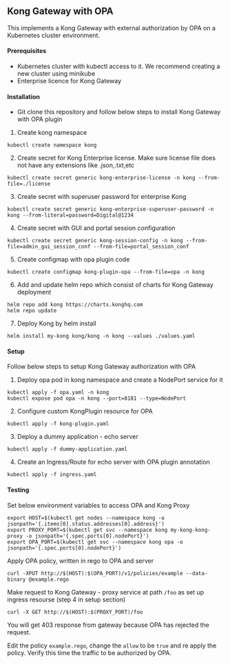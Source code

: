 ## Kong Gateway with OPA

This implements a Kong Gateway with external authorization by OPA on a Kubernetes cluster environment.

#### Prerequisites

- Kubernetes cluster with kubectl access to it. We recommend creating a new cluster using minikube
- Enterprise licence for Kong Gateway

#### Installation

- Git clone this repository and follow below steps to install Kong Gateway with OPA plugin

1. Create kong namespace
```
kubectl create namespace kong
```

2. Create secret for Kong Enterprise license. Make sure license file does not have any extensions like .json,.txt,etc
```
kubectl create secret generic kong-enterprise-license -n kong --from-file=./license
```

3. Create secret with superuser password for enterprise Kong
```
kubectl create secret generic kong-enterprise-superuser-password -n kong --from-literal=password=Digital@1234
```

4. Create secret with GUI and portal session configuration
```
kubectl create secret generic kong-session-config -n kong --from-file=admin_gui_session_conf --from-file=portal_session_conf
```

5. Create configmap with opa plugin code
```
kubectl create configmap kong-plugin-opa --from-file=opa -n kong
```

6. Add and update helm repo which consist of charts for Kong Gateway deployment
```
helm repo add kong https://charts.konghq.com
helm repo update
```

7. Deploy Kong by helm install
```
helm install my-kong kong/kong -n kong --values ./values.yaml
```

#### Setup

Follow below steps to setup Kong Gateway authorization with OPA

1. Deploy opa pod in kong namespace and create a NodePort service for it
```
kubectl apply -f opa.yaml -n kong
kubectl expose pod opa -n kong --port=8181 --type=NodePort
```

2. Configure custom KongPlugin resource for OPA
```
kubectl apply -f kong-plugin.yaml
```

3. Deploy a dummy application - echo server
```
kubectl apply -f dummy-application.yaml
```

4. Create an Ingress/Route for echo server with OPA plugin annotation
```
kubectl apply -f ingress.yaml
```

#### Testing

Set below environment variables to access OPA and Kong Proxy
```
export HOST=$(kubectl get nodes --namespace kong -o jsonpath='{.items[0].status.addresses[0].address}')
export PROXY_PORT=$(kubectl get svc --namespace kong my-kong-kong-proxy -o jsonpath='{.spec.ports[0].nodePort}')
export OPA_PORT=$(kubectl get svc --namespace kong opa -o jsonpath='{.spec.ports[0].nodePort}')
```

Apply OPA policy, written in rego to OPA and server
```
curl -XPUT http://$(HOST):$(OPA_PORT)/v1/policies/example --data-binary @example.rego
```

Make request to Kong Gateway - proxy service at path `/foo` as set up ingress resourse (step 4 in setup section)
```
curl -X GET http://$(HOST):$(PROXY_PORT)/foo
```

You will get 403 response from gateway because OPA has rejected the request. 

Edit the policy `example.rego`, change the `allow` to be `true` and re apply the policy. Verify this time the traffic to be authorized by OPA.
